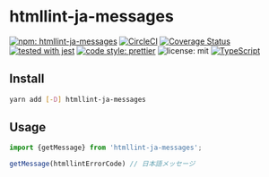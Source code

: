 # htmllint-ja-messages

[![npm: htmllint-ja-messages](https://img.shields.io/npm/v/htmllint-ja-messages.svg)](https://www.npmjs.com/package/htmllint-ja-messages)
[![CircleCI](https://circleci.com/gh/nju33/htmllint-ja-messages.svg?style=svg&circle-token=670b581eef77fd4037c5e39373633e823a0974db)](https://circleci.com/gh/nju33/htmllint-ja-messages)
[![Coverage Status](https://coveralls.io/repos/github/nju33/htmllint-ja-messages/badge.svg)](https://coveralls.io/github/nju33/htmllint-ja-messages)
[![tested with jest](https://img.shields.io/badge/tested_with-jest-99424f.svg)](https://github.com/facebook/jest)
[![code style: prettier](https://img.shields.io/badge/code_style-prettier-ff69b4.svg?style=flat-square)](https://github.com/prettier/prettier)
![license: mit](https://img.shields.io/packagist/l/doctrine/orm.svg)
[![TypeScript](https://badges.frapsoft.com/typescript/code/typescript.svg?v=101)](https://github.com/ellerbrock/typescript-badges/)


## Install

```bash
yarn add [-D] htmllint-ja-messages
```

## Usage

```ts
import {getMessage} from 'htmllint-ja-messages';

getMessage(htmllintErrorCode) // 日本語メッセージ
```
